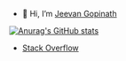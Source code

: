 - 👋 Hi, I’m [Jeevan Gopinath](https://github.com/Shadowgrafity/)

[![Anurag's GitHub stats](https://github-readme-stats.vercel.app/api?username=Shadowgrafity&theme=ayu-mirage&show_icons=true)](https://github.com/anuraghazra/github-readme-stats)

- [Stack Overflow](https://stackoverflow.com/users/23062324/jeevan-gopinath)

<!---
Shadowgrafity/Shadowgrafity is a ✨ special ✨ repository because its `README.md` (this file) appears on your GitHub profile.
You can click the Preview link to take a look at your changes.
--->
